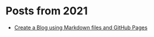 # Posts from 2021
- [Create a Blog using Markdown files and GitHub Pages](./blogs/blog_markdown_github_pages.html#)
